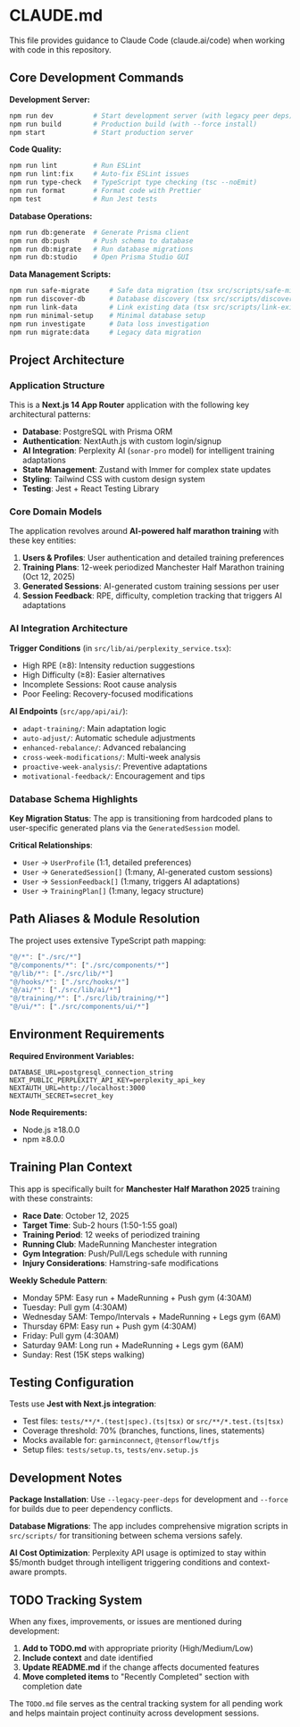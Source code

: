 # CLAUDE.md

This file provides guidance to Claude Code (claude.ai/code) when working with code in this repository.

## Core Development Commands

**Development Server:**
```bash
npm run dev          # Start development server (with legacy peer deps)
npm run build        # Production build (with --force install)
npm start            # Start production server
```

**Code Quality:**
```bash
npm run lint         # Run ESLint
npm run lint:fix     # Auto-fix ESLint issues
npm run type-check   # TypeScript type checking (tsc --noEmit)
npm run format       # Format code with Prettier
npm test             # Run Jest tests
```

**Database Operations:**
```bash
npm run db:generate  # Generate Prisma client
npm run db:push      # Push schema to database
npm run db:migrate   # Run database migrations
npm run db:studio    # Open Prisma Studio GUI
```

**Data Management Scripts:**
```bash
npm run safe-migrate     # Safe data migration (tsx src/scripts/safe-migration.ts)
npm run discover-db      # Database discovery (tsx src/scripts/discover-database.ts)
npm run link-data        # Link existing data (tsx src/scripts/link-existing-data.ts)
npm run minimal-setup    # Minimal database setup
npm run investigate      # Data loss investigation
npm run migrate:data     # Legacy data migration
```

## Project Architecture

### Application Structure
This is a **Next.js 14 App Router** application with the following key architectural patterns:

- **Database**: PostgreSQL with Prisma ORM
- **Authentication**: NextAuth.js with custom login/signup
- **AI Integration**: Perplexity AI (`sonar-pro` model) for intelligent training adaptations
- **State Management**: Zustand with Immer for complex state updates
- **Styling**: Tailwind CSS with custom design system
- **Testing**: Jest + React Testing Library

### Core Domain Models

The application revolves around **AI-powered half marathon training** with these key entities:

1. **Users & Profiles**: User authentication and detailed training preferences
2. **Training Plans**: 12-week periodized Manchester Half Marathon training (Oct 12, 2025)
3. **Generated Sessions**: AI-generated custom training sessions per user
4. **Session Feedback**: RPE, difficulty, completion tracking that triggers AI adaptations

### AI Integration Architecture

**Trigger Conditions** (in `src/lib/ai/perplexity_service.tsx`):
- High RPE (≥8): Intensity reduction suggestions
- High Difficulty (≥8): Easier alternatives
- Incomplete Sessions: Root cause analysis
- Poor Feeling: Recovery-focused modifications

**AI Endpoints** (`src/app/api/ai/`):
- `adapt-training/`: Main adaptation logic
- `auto-adjust/`: Automatic schedule adjustments  
- `enhanced-rebalance/`: Advanced rebalancing
- `cross-week-modifications/`: Multi-week analysis
- `proactive-week-analysis/`: Preventive adaptations
- `motivational-feedback/`: Encouragement and tips

### Database Schema Highlights

**Key Migration Status**: The app is transitioning from hardcoded plans to user-specific generated plans via the `GeneratedSession` model.

**Critical Relationships**:
- `User` → `UserProfile` (1:1, detailed preferences)
- `User` → `GeneratedSession[]` (1:many, AI-generated custom sessions)
- `User` → `SessionFeedback[]` (1:many, triggers AI adaptations)
- `User` → `TrainingPlan[]` (1:many, legacy structure)

## Path Aliases & Module Resolution

The project uses extensive TypeScript path mapping:
```typescript
"@/*": ["./src/*"]
"@/components/*": ["./src/components/*"]
"@/lib/*": ["./src/lib/*"]
"@/hooks/*": ["./src/hooks/*"]
"@/ai/*": ["./src/lib/ai/*"]
"@/training/*": ["./src/lib/training/*"]
"@/ui/*": ["./src/components/ui/*"]
```

## Environment Requirements

**Required Environment Variables:**
```env
DATABASE_URL=postgresql_connection_string
NEXT_PUBLIC_PERPLEXITY_API_KEY=perplexity_api_key
NEXTAUTH_URL=http://localhost:3000
NEXTAUTH_SECRET=secret_key
```

**Node Requirements:**
- Node.js ≥18.0.0
- npm ≥8.0.0

## Training Plan Context

This app is specifically built for **Manchester Half Marathon 2025** training with these constraints:

- **Race Date**: October 12, 2025
- **Target Time**: Sub-2 hours (1:50-1:55 goal)
- **Training Period**: 12 weeks of periodized training
- **Running Club**: MadeRunning Manchester integration
- **Gym Integration**: Push/Pull/Legs schedule with running
- **Injury Considerations**: Hamstring-safe modifications

**Weekly Schedule Pattern**:
- Monday 5PM: Easy run + MadeRunning + Push gym (4:30AM)
- Tuesday: Pull gym (4:30AM)
- Wednesday 5AM: Tempo/Intervals + MadeRunning + Legs gym (6AM)
- Thursday 6PM: Easy run + Push gym (4:30AM)
- Friday: Pull gym (4:30AM)
- Saturday 9AM: Long run + MadeRunning + Legs gym (6AM)
- Sunday: Rest (15K steps walking)

## Testing Configuration

Tests use **Jest with Next.js integration**:
- Test files: `tests/**/*.(test|spec).(ts|tsx)` or `src/**/*.test.(ts|tsx)`
- Coverage threshold: 70% (branches, functions, lines, statements)
- Mocks available for: `garminconnect`, `@tensorflow/tfjs`
- Setup files: `tests/setup.ts`, `tests/env.setup.js`

## Development Notes

**Package Installation**: Use `--legacy-peer-deps` for development and `--force` for builds due to peer dependency conflicts.

**Database Migrations**: The app includes comprehensive migration scripts in `src/scripts/` for transitioning between schema versions safely.

**AI Cost Optimization**: Perplexity API usage is optimized to stay within $5/month budget through intelligent triggering conditions and context-aware prompts.

## TODO Tracking System

When any fixes, improvements, or issues are mentioned during development:
1. **Add to TODO.md** with appropriate priority (High/Medium/Low)
2. **Include context** and date identified  
3. **Update README.md** if the change affects documented features
4. **Move completed items** to "Recently Completed" section with completion date

The `TODO.md` file serves as the central tracking system for all pending work and helps maintain project continuity across development sessions.